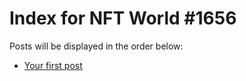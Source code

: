 # Index for NFT World #1656
Posts will be displayed in the order below:

- [Your first post](./001-first.md)

